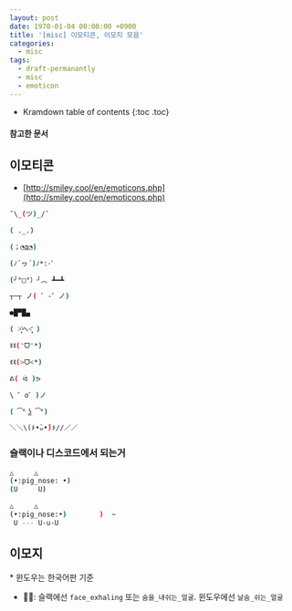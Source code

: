 ```yaml
---
layout: post
date: 1970-01-04 00:00:00 +0900
title: '[misc] 이모티콘, 이모지 모음'
categories:
  - misc
tags:
  - draft-permanantly
  - misc
  - emoticon
---
```


* Kramdown table of contents
{:toc .toc}

#### 참고한 문서


## 이모티콘

- [http://smiley.cool/en/emoticons.php](http://smiley.cool/en/emoticons.php)

```bash
¯\_(ツ)_/¯

( ._.)

(；◔д◔)

(ﾉ´ヮ´)ﾉ*:･ﾟ

(╯°□°）╯︵ ┻━┻

┬─┬ ノ( ゜-゜ノ)

●█▀█▄

( ˃̣̣̥᷄へ˂̣̣̥᷅ )

ꉂꉂ(ᵔᗜᵔ*)

ꉂꉂ(>ᗜ<*)

ᕕ( ᐛ )ᕗ

\ ゜o゜)ノ

( ͡° ͜ʖ ͡°)

＼＼\(۶•̀ᴗ•́)۶//／／
```

### 슬랙이나 디스코드에서 되는거

```bash
△     △
(•:pig_nose: •)
(U     U)

△     △
(•:pig_nose:•)        )  ~
 U --- U-u-U
```


## 이모지

\* 윈도우는 한국어판 기준

- 😮‍💨: 슬랙에선 `face_exhaling` 또는 `숨을_내쉬는_얼굴`. 윈도우에선 `날숨_쉬는_얼굴`

